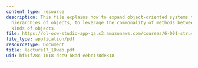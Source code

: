 ```yaml
---
content_type: resource
description: This file explains how to expand object-oriented systems to deal with
  hierarchies of objects, to leverage the commonality of methods between different
  kinds of objects.
file: https://ol-ocw-studio-app-qa.s3.amazonaws.com/courses/6-001-structure-and-interpretation-of-computer-programs-spring-2005/bf01f28c1018dcc9b8adeebc178de818_lecture17_18web.pdf
file_type: application/pdf
resourcetype: Document
title: lecture17_18web.pdf
uid: bf01f28c-1018-dcc9-b8ad-eebc178de818
---
```

